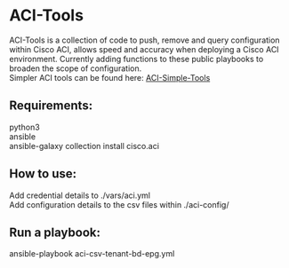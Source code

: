 # ACI-Tools  
ACI-Tools is a collection of code to push, remove and query configuration within Cisco ACI, allows speed and accuracy when deploying a Cisco ACI environment. Currently adding functions to these public playbooks to broaden the scope of configuration.  
Simpler ACI tools can be found here: [ACI-Simple-Tools](https://github.com/Timothy-Lloyd/aci-simple-tools "aci-simple-tools")  

## Requirements:
python3  
ansible  
ansible-galaxy collection install cisco.aci  

## How to use:
Add credential details to ./vars/aci.yml  
Add configuration details to the csv files within ./aci-config/  

## Run a playbook:
ansible-playbook aci-csv-tenant-bd-epg.yml  
